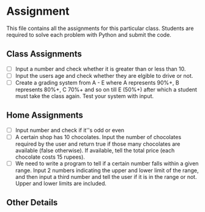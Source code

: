 # Assignment

This file contains all the assignments for this particular class. Students are required to solve each problem with Python and submit the code.

## Class Assignments

* [ ] Input a number and check whether it is greater than or less than 10.
* [ ] Input the users age and check whether they are elgible to drive or not.
* [ ] Create a grading system from A - E where A represents 90%+, B represents 80%+, C 70%+ and so on till E (50%+) after which a student must take the class again. Test your system with input.

## Home Assignments

* [ ] Input number and check if it''s odd or even
* [ ] A certain shop has 10 chocolates. Input the number of chocolates required by the user and return true if those many chocolates are available (false otherwise). If available, tell the total price (each chocolate costs 15 rupees).
* [ ] We need to write a program to tell if a certain number falls within a given range. Input 2 numbers indicating the upper and lower limit of the range, and then input a third number and tell the user if it is in the range or not. Upper and lower limits are included.

## Other Details

